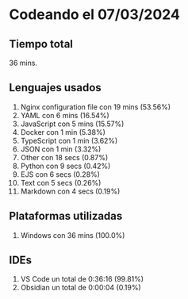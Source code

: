 # Codeando el 07/03/2024

## Tiempo total
36 mins.

## Lenguajes usados
1. Nginx configuration file con 19 mins (53.56%)
1. YAML con 6 mins (16.54%)
1. JavaScript con 5 mins (15.57%)
1. Docker con 1 min (5.38%)
1. TypeScript con 1 min (3.62%)
1. JSON con 1 min (3.32%)
1. Other con 18 secs (0.87%)
1. Python con 9 secs (0.42%)
1. EJS con 6 secs (0.28%)
1. Text con 5 secs (0.26%)
1. Markdown con 4 secs (0.19%)

## Plataformas utilizadas
1. Windows con 36 mins (100.0%)

## IDEs
1. VS Code un total de 0:36:16 (99.81%)
1. Obsidian un total de 0:00:04 (0.19%)
